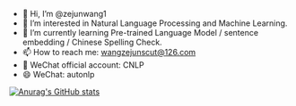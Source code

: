 - 👋 Hi, I’m @zejunwang1
- 👀 I’m interested in Natural Language Processing and Machine Learning.
- 🌱 I’m currently learning Pre-trained Language Model / sentence embedding / Chinese Spelling Check.
- 📫 How to reach me: wangzejunscut@126.com
- 💞️ WeChat official account: CNLP
- 😄 WeChat: autonlp

[![Anurag's GitHub stats](https://github-readme-stats.vercel.app/api?username=zejunwang1&show_icons=true)](https://github.com/anuraghazra/github-readme-stats)

<!---
zejunwang1/zejunwang1 is a ✨ special ✨ repository because its `README.md` (this file) appears on your GitHub profile.
You can click the Preview link to take a look at your changes.
--->
